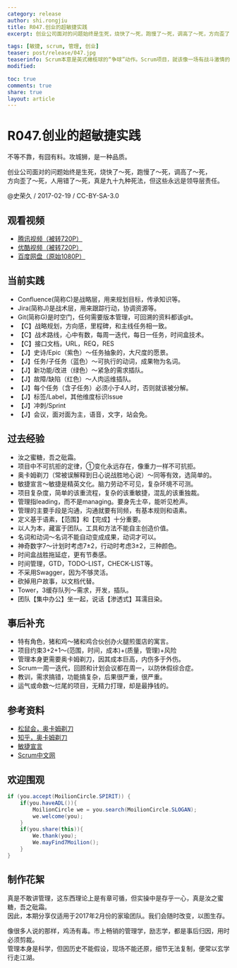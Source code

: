 ```yaml
---
category: release
author: shi.rongjiu
title: R047.创业的超敏捷实践
excerpt: 创业公司面对的问题始终是生死，烧快了～死，跑慢了～死，调高了～死，方向歪了～死，人用错了～死，真是九十九种死法，但这些永远是领导层责任。

tags: [敏捷, scrum, 管理, 创业]
teaser: post/release/047.jpg
teaserinfo: Scrum本意是英式橄榄球的“争球”动作。Scrum项目，就该像一场有战斗激情的比赛，有计划，有目标的横冲直撞，完成目标。
modified: 

toc: true
comments: true
share: true
layout: article
---
```


# R047.创业的超敏捷实践

不等不靠，有囧有料。攻城狮，是一种品质。  

创业公司面对的问题始终是生死，烧快了～死，跑慢了～死，调高了～死，  
方向歪了～死，人用错了～死，真是九十九种死法，但这些永远是领导层责任。

@史荣久 / 2017-02-19 / CC-BY-SA-3.0  

## 观看视频

  * [腾讯视频（被转720P）](https://v.qq.com/x/page/c0376ujnuev.html)
  * [优酷视频（被转720P）](http://v.youku.com/v_show/id_XMjUyMDY4NzU3Ng==.html)
  * [百度网盘（原始1080P）](https://pan.baidu.com/s/1mh7xTOG)

## 当前实践 
  
  * Confluence(简称C)是战略层，用来规划目标，传承知识等。
  * Jira(简称J)是战术层，用来跟踪行动，协调资源等。
  * Git(简称G)是时空门，任何需要版本管理，可回溯的资料都该git。
  * 【C】战略规划，方向感，里程碑，和主线任务相一致。
  * 【C】战术路线，心中有数，每周一迭代，每日一任务，时间盒技术。
  * 【C】接口文档，URL，REQ，RES
  * 【J】史诗/Epic（紫色）～任务抽象的，大尺度的愿景。
  * 【J】任务/子任务（蓝色）～可执行的动词，成果物为名词。
  * 【J】新功能/改进（绿色）～紧急的需求插队。
  * 【J】故障/缺陷（红色）～人肉运维插队。
  * 【J】每个任务（含子任务）必须小于4人时，否则就该被分解。
  * 【J】标签/Label，其他维度标识Issue
  * 【J】冲刺/Sprint
  * 【J】会议，面对面为主，语音，文字，站会免。

## 过去经验

  * 汝之蜜糖，吾之砒霜。
  * 项目中不可抗拒的定律，①变化永远存在，像重力一样不可抗拒。
  * 奥卡姆剃刀（常被误解释到日心说战胜地心说）～同等有效，选简单的。
  * 敏捷宣言～敏捷是精英文化。脑力劳动不可见，复杂环境不可测。
  * 项目复杂度，简单的该重流程，复杂的该重敏捷，混乱的该重独裁。
  * 管理指leading，而不是managing。要身先士卒，能听见枪声。
  * 管理的主要手段是沟通，沟通就要有同频，有基本规则和语素。
  * 定义基于语素，【范围】和【完成】十分重要。
  * 以人为本，藏富于团队。工具和方法不能自主创造价值。
  * 名词和动词～名词不能自动变成成果，动词才可以。
  * 神奇数字7～计划时考虑7±2，行动时考虑3±2，三种颜色。
  * 时间盒战胜拖延症，更有节奏感。
  * 时间管理，GTD，TODO-LIST，CHECK-LIST等。
  * 不采用Swagger，因为不够灵活。
  * 砍掉用户故事，以文档代替。
  * Tower，3缓存队列～需求，开发，插队。
  * 团队【集中办公】坐一起，说话【渗透式】耳濡目染。

## 事后补充

  * 特有角色，猪和鸡～猪和鸡合伙创办火腿煎蛋店的寓言。
  * 项目约束3+2+1～(范围，时间，成本)+(质量，管理)+风险
  * 管理本身更需要奥卡姆剃刀，因其成本巨高，内伤多于外伤。
  * Scrum一周一迭代，回顾和计划会议都在周一，以防休假综合症。
  * 教训，需求搞错，功能搞复杂，后果很严重，很严重。
  * 运气或命数～烂尾的项目，无精力打理，却是最挣钱的。

## 参考资料

  * [松鼠会，奥卡姆剃刀](http://songshuhui.net/archives/85213)
  * [知乎，奥卡姆剃刀](http://www.zhihu.com/question/20159241)
  * [敏捷宣言](http://agilemanifesto.org/iso/zhchs/manifesto.html)
  * [Scrum中文网](http://www.scrumcn.com/agile/scrum-knowledge-library/scrum.html)

## 欢迎围观

``` java
if (you.accept(MoilionCircle.SPIRIT)) {
    if(you.haveADL()){
        MoilionCircle we = you.search(MoilionCircle.SLOGAN);
        we.welcome(you);
    }
    if(you.share(this)){
        We.thank(you);
        We.mayFind7Moilion();
    }
}
```

## 制作花絮

真是不敢讲管理，这东西理论上是有章可循，但实操中是存乎一心，真是汝之蜜糖，吾之砒霜。  
因此，本期分享仅适用于2017年2月份的家瑜团队。我们会随时改变，以图生存。

像很多人说的那样，鸡汤有毒。市上畅销的管理学，励志学，都是事后归因，用时必须剪裁。  
管理本身是科学，但因历史不能假设，现场不能还原，细节无法复制，便常以玄学行走江湖。

